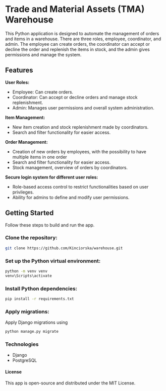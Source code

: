# Trade and Material Assets (TMA) Warehouse

This Python application is designed to automate the management of orders and items in a warehouse. There are three roles, employee, coordinator, and admin. The employee can create orders, the coordinator can accept or decline the order and replenish the items in stock, and the admin gives permissions and manage the system. 

## Features

 **User Roles:**
- Employee: Can create orders.
- Coordinator: Can accept or decline orders and manage stock replenishment.
- Admin: Manages user permissions and overall system administration.

**Item Management:**
- New item creation and stock replenishment made by coordinators.
- Search and filter functionality for easier access.

 **Order Management:**
- Creation of new orders by employees, with the possibility to have multiple items in one order
- Search and filter functionality for easier access.
- Stock management, overview of orders by coordinators.

 **Secure login system for different user roles:**
- Role-based access control to restrict functionalities based on user privileges.
- Ability for admins to define and modify user permissions.


## Getting Started

Follow these steps to build and run the app.

### Clone the repository:

   ```bash
   git clone https://github.com/Kinciorska/warehouse.git
   ```
### Set up the Python virtual environment:

   ```bash
   python -m venv venv
   venv\Scripts\activate
   ```

### Install Python dependencies:

   ```bash
   pip install -r requirements.txt
   ```

### Apply migrations:
Apply Django migrations using

   ```bash
  python manage.py migrate
   ```

### Technologies
- Django
- PostgreSQL


#### License
This app is open-source and distributed under the MIT License.
